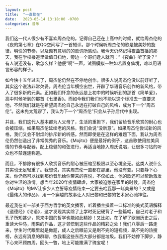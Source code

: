 ```yaml
---
layout: post
title:  "一直都在"
date:   2023-05-14 13:18:00 -0700
categories: 音乐
---
```


我们这一代人很少有不喜欢周杰伦的。记得自己还在上高中的时候，就给周杰伦的《夜的第七章》在QQ空间写了一首短评。那个时候听周杰伦的歌是被美妙的旋律，明快的节奏，以及颇有意境的的歌词所感动。我今天仍然记得夜曲首播的那天，我在学校楼道里做值日扫地，旁边一个哥们逢人就问：”《夜曲》听了没？“ 有人说还没有，歌怎么样？他便”啊“一声，试图模拟一种如若置身仙境，难以用语言形容的样子。

如今快十五年过去了，周杰伦仍然在不停地创作。很多人说周杰伦没以前好听了，其实这个说法非常欠妥。周杰伦当年横空出世，开辟了华语音乐创作的新风格，带入了很多新的元素。正如我们怀念的永远是上初中的时候听到的那首《简单爱》，高中时候听到的那首《七里香》。而如今我们我们也不能以这个标准去一直要求他，不然我们就是在希望周杰伦自己永远在打破自己的风格，成为下一个“周杰伦”。这未免太荒谬了，我认为下一个“周杰伦”只会从子孙后代中出现。

并且，我们这代人基本都为人父母了，生活的重担下，我们留给音乐欣赏的耐心也会被压缩。如果周杰伦延续老的风格，我们会说“没新意”。如果周杰伦尝试新的风格，我们又会不耐烦的排斥新的听感。然而即使是在这样的难题下面，我认为周杰伦仍然创造出了非常优秀的音乐。《Mojito》便是最好的例子，这首歌使用拉美风情的节奏与配器，配上稳健的和弦进行，再适当地掺入周氏说唱，让很多刁钻的听众也不禁连连称道。

而且，不排除有很多人欣赏音乐的耐心被压缩至极限以至心境全无。这类人说什么其实也无足轻重了。我想说，其实周杰伦一直都在那里，他没有变。只要静下心来，你仍然可以找到那份音乐给你带来的喜悦，不仅如此，他的歌还可以帮助激发你对生活的热情。想当年2020年疫情肆虐，大家被迫憋在家里的时候，周杰伦《Mojito》的MV让多少人立誓等疫情结束一定要去哈瓦那一睹美景的？又或是《最伟大的作品》，用一个穿越的故事让人对巴黎和巴黎的艺术家心驰神往。

最近我在听一部关于西方哲学的英文播客，听着播主操着一口标准的美式英语解释《道德经》《论语》，这才发现其实除了上学时死记硬背了一些篇幅，自己对老子和孔子所知甚少，原来中国的哲学也能如此精妙！又比如，在了解了欧洲历史之后，重读大仲马，雨果的作品，这才领悟到这些作品的精彩之处！我们八零后一路走来，学生时代眼里就是做题，成人之后眼前又是刷不完的短视频，飙不完的热搜榜，永远有消息的群聊，依我看这些东西大部分都是垃圾。我们不妨停下脚步，静下心来环顾四周，回头一瞥，地上可能撒满了瑰宝呢！

